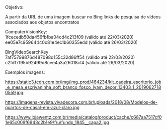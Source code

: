 Objetivo:

A partir da URL de uma imagem buscar no Bing links de pesquisa de vídeos associados aos objetos encontratos


ComputerVisionKey:<br>
1fcecedb50da456fbfba04cd4c213f09 (válido até 22/03/2020)<br>
ee05e7c95964440c81e4ec1b60355edd (válido até 26/03/2020)

BingVideoSearchKey <br>
7af75799876d487098d155c32d86ff54 (válido até 22/03/2020)<br>
c2fd17f95b92499d8cee4a3a26018cf4 (válido até 26/03/2020)


Exemplos imagens:

https://static3.tcdn.com.br/img/img_prod/464234/kit_cadeira_escritorio_job_e_mesa_escrivaninha_soft_branco_fosco_lyam_decor_13403_1_20190627180559.jpg

https://imagens-revista.vivadecora.com.br/uploads/2018/08/Modelos-de-quartos-de-casal-em-azul-claro.jpg

https://www.lojawentz.com.br/media/catalog/product/cache/c687aa7517cf01e65c009f6943c2b1e9/f/u/fundo_1845__capa2.jpg

